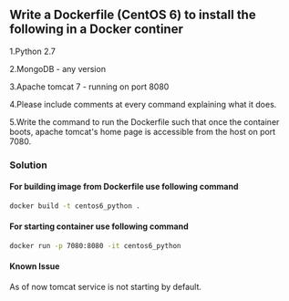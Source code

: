 ## Write a Dockerfile (CentOS 6) to install the following in a Docker continer
1.Python 2.7

2.MongoDB - any version

3.Apache tomcat 7 - running on port 8080

4.Please include comments at every command explaining what it does.

5.Write the command to run the Dockerfile such that once the container boots, apache tomcat's home page is accessible from the host on port 7080.

### Solution
#### For building image from Dockerfile use following command

```sh
docker build -t centos6_python .
```

#### For starting container use following command
```sh
docker run -p 7080:8080 -it centos6_python
```

#### Known Issue
 As of now tomcat service is not starting by default. 
